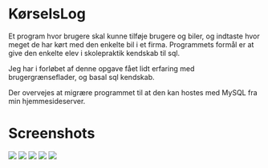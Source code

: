 # KørselsLog
Et program hvor brugere skal kunne tilføje brugere og biler, og indtaste hvor meget de har kørt med den enkelte bil i et firma.
Programmets formål er at give den enkelte elev i skolepraktik kendskab til sql.

Jeg har i forløbet af denne opgave fået lidt erfaring med brugergrænseflader, og basal sql kendskab. 

Der overvejes at migrære programmet til at den kan hostes med MySQL fra min hjemmesideserver.

# Screenshots

![](https://user-images.githubusercontent.com/57397227/71899513-31c57d80-315c-11ea-8887-1004d229b493.PNG)
![](https://user-images.githubusercontent.com/57397227/71899514-31c57d80-315c-11ea-9909-461dfad747d7.PNG)
![](https://user-images.githubusercontent.com/57397227/71899515-31c57d80-315c-11ea-8310-967785a60747.PNG)
![](https://user-images.githubusercontent.com/57397227/71899516-325e1400-315c-11ea-94d0-11414763a9e8.PNG)
![](https://user-images.githubusercontent.com/57397227/71899517-325e1400-315c-11ea-8960-b11f48a45cb3.PNG)
